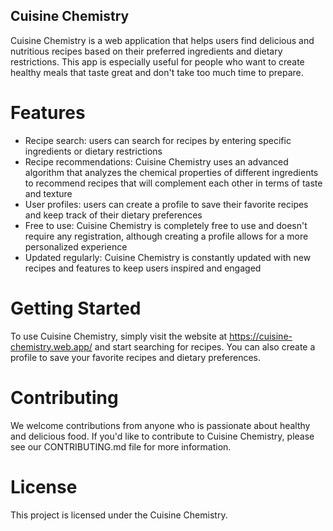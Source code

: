 ## Cuisine Chemistry
Cuisine Chemistry is a web application that helps users find delicious and nutritious recipes based on their preferred ingredients and dietary restrictions. This app is especially useful for people who want to create healthy meals that taste great and don't take too much time to prepare.

# Features
* Recipe search: users can search for recipes by entering specific ingredients or dietary restrictions
* Recipe recommendations: Cuisine Chemistry uses an advanced algorithm that analyzes the chemical properties of different ingredients to recommend recipes that will complement each other in terms of taste and texture
* User profiles: users can create a profile to save their favorite recipes and keep track of their dietary preferences
* Free to use: Cuisine Chemistry is completely free to use and doesn't require any registration, although creating a profile allows for a more personalized experience
* Updated regularly: Cuisine Chemistry is constantly updated with new recipes and features to keep users inspired and engaged
# Getting Started
To use Cuisine Chemistry, simply visit the website at https://cuisine-chemistry.web.app/ and start searching for recipes. You can also create a profile to save your favorite recipes and dietary preferences.

# Contributing
We welcome contributions from anyone who is passionate about healthy and delicious food. If you'd like to contribute to Cuisine Chemistry, please see our CONTRIBUTING.md file for more information.

# License
This project is licensed under the Cuisine Chemistry.